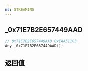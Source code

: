 ```yaml
---
ns: STREAMING
---
```

## _0x71E7B2E657449AAD

```c
// 0x71E7B2E657449AAD 0xEAA51103
Any _0x71E7B2E657449AAD();
```


## 返回值
